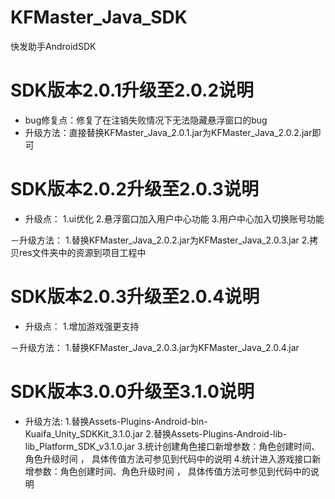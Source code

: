 # KFMaster_Java_SDK
快发助手AndroidSDK



# SDK版本2.0.1升级至2.0.2说明 #
- bug修复点：修复了在注销失败情况下无法隐藏悬浮窗口的bug
- 升级方法：直接替换KFMaster_Java_2.0.1.jar为KFMaster_Java_2.0.2.jar即可


# SDK版本2.0.2升级至2.0.3说明 #

- 升级点：
1.ui优化
2.悬浮窗口加入用户中心功能
3.用户中心加入切换账号功能

－升级方法：
1.替换KFMaster_Java_2.0.2.jar为KFMaster_Java_2.0.3.jar
2.拷贝res文件夹中的资源到项目工程中

# SDK版本2.0.3升级至2.0.4说明 #

- 升级点：
1.增加游戏强更支持

－升级方法：
1.替换KFMaster_Java_2.0.3.jar为KFMaster_Java_2.0.4.jar


# SDK版本3.0.0升级至3.1.0说明 #
- 升级方法:
1.替换Assets-Plugins-Android-bin-Kuaifa_Unity_SDKKit_3.1.0.jar
2.替换Assets-Plugins-Android-lib-lib_Platform_SDK_v3.1.0.jar
3.统计创建角色接口新增参数：角色创建时间、角色升级时间 ， 具体传值方法可参见到代码中的说明
4.统计进入游戏接口新增参数：角色创建时间、角色升级时间 ， 具体传值方法可参见到代码中的说明


